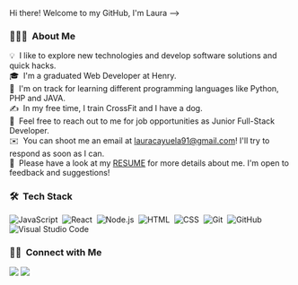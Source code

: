 Hi there! Welcome to my GitHub, I'm Laura -->

### 👩🏼‍💻 &nbsp;About Me

💡 &nbsp;I like to explore new technologies and develop software solutions and quick hacks.\
🎓 &nbsp;I'm a graduated Web Developer at Henry.\
🌱 &nbsp;I'm on track for learning different programming languages like Python, PHP and JAVA.\
✍️ &nbsp;In my free time, I train CrossFit and I have a dog.\
💬 &nbsp;Feel free to reach out to me for job opportunities as Junior Full-Stack Developer.\
✉️ &nbsp;You can shoot me an email at lauracayuela91@gmail.com! I'll try to respond as soon as I can.\
📄 &nbsp;Please have a look at my <a href="https://drive.google.com/file/d/1y1nER8_vwQBy1F4e50KrjDwSwzNqPv1b/view?usp=drive_link">RESUME</a> for more details about me. I'm open to feedback and suggestions!


### 🛠 &nbsp;Tech Stack


![JavaScript](https://img.shields.io/badge/-JavaScript-05122A?style=flat&logo=javascript)&nbsp;
![React](https://img.shields.io/badge/-React-05122A?style=flat&logo=react)&nbsp;
![Node.js](https://img.shields.io/badge/-Node.js-05122A?style=flat&logo=node.js)&nbsp;
![HTML](https://img.shields.io/badge/-HTML-05122A?style=flat&logo=HTML5)&nbsp;
![CSS](https://img.shields.io/badge/-CSS-05122A?style=flat&logo=CSS3&logoColor=1572B6)&nbsp;
![Git](https://img.shields.io/badge/-Git-05122A?style=flat&logo=git)&nbsp;
![GitHub](https://img.shields.io/badge/-GitHub-05122A?style=flat&logo=github)&nbsp;
![Visual Studio Code](https://img.shields.io/badge/-Visual%20Studio%20Code-05122A?style=flat&logo=visual-studio-code&logoColor=007ACC)&nbsp;


### 🤝🏻 &nbsp;Connect with Me

<p>
<a href="https://linkedin.com/in/lauracayuelatovar"><img src="https://img.shields.io/badge/-Laura%20Cayuela%20-0077B5?style=flat&logo=Linkedin&logoColor=white"/></a>
<a href="https://instagram.com/lauracayuela"><img src="https://img.shields.io/badge/-@lauracayuela_-E4405F?style=flat&logo=Instagram&logoColor=white"/></a>
</p>
